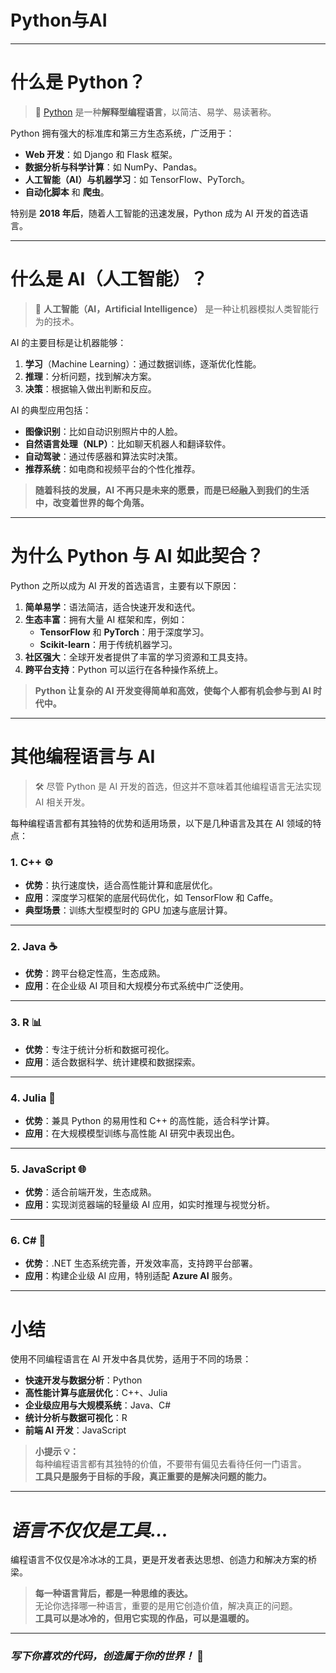 # Python与AI

---

# 什么是 Python？

> 🚀 [Python](https://python.org) 是一种**解释型编程语言**，以简洁、易学、易读著称。  

Python 拥有强大的标准库和第三方生态系统，广泛用于：
- **Web 开发**：如 Django 和 Flask 框架。
- **数据分析与科学计算**：如 NumPy、Pandas。
- **人工智能（AI）与机器学习**：如 TensorFlow、PyTorch。
- **自动化脚本** 和 **爬虫**。

特别是 **2018 年后**，随着人工智能的迅速发展，Python 成为 AI 开发的首选语言。

---

# 什么是 AI（人工智能）？

> 🤖 **人工智能（AI，Artificial Intelligence）** 是一种让机器模拟人类智能行为的技术。

AI 的主要目标是让机器能够：
1. **学习**（Machine Learning）：通过数据训练，逐渐优化性能。
2. **推理**：分析问题，找到解决方案。
3. **决策**：根据输入做出判断和反应。

AI 的典型应用包括：
- **图像识别**：比如自动识别照片中的人脸。
- **自然语言处理（NLP）**：比如聊天机器人和翻译软件。
- **自动驾驶**：通过传感器和算法实时决策。
- **推荐系统**：如电商和视频平台的个性化推荐。

> **随着科技的发展，AI 不再只是未来的愿景，而是已经融入到我们的生活中，改变着世界的每个角落。**

---

# 为什么 Python 与 AI 如此契合？

Python 之所以成为 AI 开发的首选语言，主要有以下原因：
1. **简单易学**：语法简洁，适合快速开发和迭代。
2. **生态丰富**：拥有大量 AI 框架和库，例如：
   - **TensorFlow** 和 **PyTorch**：用于深度学习。
   - **Scikit-learn**：用于传统机器学习。
3. **社区强大**：全球开发者提供了丰富的学习资源和工具支持。
4. **跨平台支持**：Python 可以运行在各种操作系统上。

> **Python 让复杂的 AI 开发变得简单和高效，使每个人都有机会参与到 AI 时代中。**

---

# 其他编程语言与 AI

> 🛠️ 尽管 Python 是 AI 开发的首选，但这并不意味着其他编程语言无法实现 AI 相关开发。

每种编程语言都有其独特的优势和适用场景，以下是几种语言及其在 AI 领域的特点：

### **1. C++** ⚙️  
- **优势**：执行速度快，适合高性能计算和底层优化。  
- **应用**：深度学习框架的底层代码优化，如 TensorFlow 和 Caffe。  
- **典型场景**：训练大型模型时的 GPU 加速与底层计算。  

---

### **2. Java** ☕️  
- **优势**：跨平台稳定性高，生态成熟。  
- **应用**：在企业级 AI 项目和大规模分布式系统中广泛使用。  

---

### **3. R** 📊  
- **优势**：专注于统计分析和数据可视化。  
- **应用**：适合数据科学、统计建模和数据探索。  

---

### **4. Julia** 🔬  
- **优势**：兼具 Python 的易用性和 C++ 的高性能，适合科学计算。  
- **应用**：在大规模模型训练与高性能 AI 研究中表现出色。  

---

### **5. JavaScript** 🌐  
- **优势**：适合前端开发，生态成熟。  
- **应用**：实现浏览器端的轻量级 AI 应用，如实时推理与视觉分析。  

---

### **6. C#** 🧩  
- **优势**：.NET 生态系统完善，开发效率高，支持跨平台部署。  
- **应用**：构建企业级 AI 应用，特别适配 **Azure AI** 服务。  

---


# **小结**

使用不同编程语言在 AI 开发中各具优势，适用于不同的场景：
- **快速开发与数据分析**：Python  
- **高性能计算与底层优化**：C++、Julia  
- **企业级应用与大规模系统**：Java、C#  
- **统计分析与数据可视化**：R  
- **前端 AI 开发**：JavaScript  

> **小提示 💡：**  
> 每种编程语言都有其独特的价值，不要带有偏见去看待任何一门语言。  
> **工具只是服务于目标的手段，真正重要的是解决问题的能力。**

---

# *语言不仅仅是工具...*

编程语言不仅仅是冷冰冰的工具，更是开发者表达思想、创造力和解决方案的桥梁。

> **每一种语言背后，都是一种思维的表达。**  
> 无论你选择哪一种语言，重要的是用它创造价值，解决真正的问题。  
> **工具可以是冰冷的，但用它实现的作品，可以是温暖的。**

---

### *写下你喜欢的代码，创造属于你的世界！* 🚀
